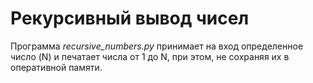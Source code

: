 # Рекурсивный вывод чисел
Программа *recursive_numbers.py* принимает на вход определенное число (N) и печатает числа от 1 до N, при этом, не сохраняя их в оперативной памяти.
